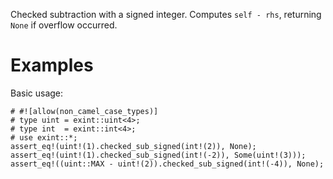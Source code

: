 Checked subtraction with a signed integer. Computes `self - rhs`,
returning `None` if overflow occurred.

# Examples

Basic usage:

```
# #![allow(non_camel_case_types)]
# type uint = exint::uint<4>;
# type int  = exint::int<4>;
# use exint::*;
assert_eq!(uint!(1).checked_sub_signed(int!(2)), None);
assert_eq!(uint!(1).checked_sub_signed(int!(-2)), Some(uint!(3)));
assert_eq!((uint::MAX - uint!(2)).checked_sub_signed(int!(-4)), None);
```
